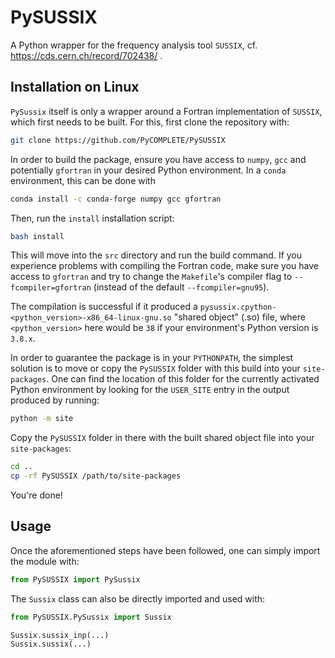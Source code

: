 # PySUSSIX

A Python wrapper for the frequency analysis tool `SUSSIX`, cf. https://cds.cern.ch/record/702438/ .

## Installation on Linux

`PySussix` itself is only a wrapper around a Fortran implementation of `SUSSIX`, which first needs to be built.
For this, first clone the repository with:
```bash
git clone https://github.com/PyCOMPLETE/PySUSSIX
```

In order to build the package, ensure you have access to `numpy`, `gcc` and potentially `gfortran` in your desired Python environment.
In a `conda` environment, this can be done with
```bash
conda install -c conda-forge numpy gcc gfortran
```

Then, run the `install` installation script:
```bash
bash install
```

This will move into the `src` directory and run the build command.
If you experience problems with compiling the Fortran code, make sure you have access to `gfortran` and try to change the `Makefile`'s compiler flag to `--fcompiler=gfortran` (instead of the default `--fcompiler=gnu95`).

The compilation is successful if it produced a `pysussix.cpython-<python_version>-x86_64-linux-gnu.so` "shared object" (.so) file, where `<python_version>` here would be `38` if your environment's Python version is `3.8.x`.

In order to guarantee the package is in your `PYTHONPATH`, the simplest solution is to move or copy the `PySUSSIX` folder with this build into your `site-packages`.
One can find the location of this folder for the currently activated Python environment by looking for the `USER_SITE` entry in the output produced by running:
```bash
python -m site
```

Copy the `PySUSSIX` folder in there with the built shared object file into your `site-packages`:
```bash
cd ..
cp -rf PySUSSIX /path/to/site-packages
```

You're done!
## Usage

Once the aforementioned steps have been followed, one can simply import the module with:
```python
from PySUSSIX import PySussix
```

The `Sussix` class can also be directly imported and used with:
```python
from PySUSSIX.PySussix import Sussix

Sussix.sussix_inp(...)
Sussix.sussix(...)
```